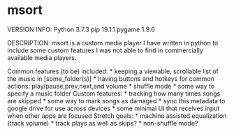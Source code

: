 # msort

VERSION INFO:
Python 3.7.3
pip        19.1.1
pygame     1.9.6

DESCRIPTION:
msort is a custom media player I have written in python to include some custom features I was not able to find in commercially available media players.

Common features (to be) included:
	* keeping a viewable, scrollable list of the music in [some_folder(s)]
	* having buttons and hotkeys for common actions: play/pause,prev,next,and volume
	* shuffle mode
	* some way to specify a music folder
Custom features:
	* tracking how many times songs are skipped
	* some way to mark songs as damaged
	* sync this metadata to google drive for use across devices
	* some minimal UI that receives input when other apps are focused
Stretch goals:
	* machine assisted equalization (track volume)
	* track plays as well as skips?
	* non-shuffle mode?

